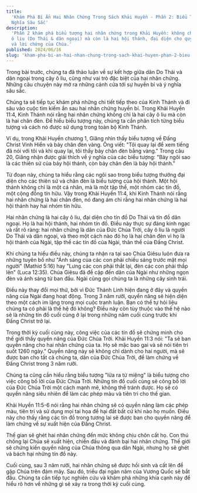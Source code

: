 ```yaml
---
title:
  'Khám Phá Bí Ẩn Hai Nhân Chứng Trong Sách Khải Huyền - Phần 2: Biểu Tượng và Ý
  Nghĩa Sâu Sắc'
description:
  'Phần 2 khám phá biểu tượng hai nhân chứng trong Khải Huyền: không chỉ là cây
  ô liu (Do Thái & dân ngoại) mà còn là hai hội thánh, đại diện cho quyền năng
  và lời chứng của Chúa.'
published: 2024/06/16
slug: 'kham-pha-bi-an-hai-nhan-chung-trong-sach-khai-huyen-phan-2-bieu-tuong-va-y-nghia-sau-sac'
---
```


Trong bài trước, chúng ta đã thảo luận về sự kết hợp giữa dân Do Thái và dân
ngoại trong cây ô liu, cũng như vai trò đặc biệt của hai nhân chứng. Những câu
chuyện này mở ra những cánh cửa tới sự huyền bí và ý nghĩa sâu sắc.

Chúng ta sẽ tiếp tục khám phá những chi tiết tiếp theo của Kinh Thánh và đi sâu
vào cuộc tìm kiếm ẩn sau hai nhân chứng huyền bí. Trong Khải Huyền 11:4, Kinh
Thánh nói rằng hai nhân chứng không chỉ là hai cây ô liu mà còn là hai chân đèn.
Để hiểu biểu tượng này, chúng ta cần phân tích từng biểu tượng và cách nó được
sử dụng trong toàn bộ Kinh Thánh.

Ví dụ, trong Khải Huyền chương 1, Giăng nhìn thấy biểu tượng về Đấng Christ Vinh
Hiển và bảy chân đèn vàng. Ông viết: "Tôi quay lại để xem tiếng đã nói với tôi
và khi quay lại, tôi thấy bảy chân đèn bằng vàng." Trong câu 20, Giăng nhận được
giải thích về ý nghĩa của các biểu tượng: "Bảy ngôi sao là các thiên sứ của bảy
hội thánh, còn bảy chân đèn là bảy hội thánh."

Từ đoạn này, chúng ta hiểu rằng các ngôi sao trong biểu tượng thường đại diện
cho các thiên sứ và chân đèn là biểu tượng của hội thánh. Một hội thánh không
chỉ là một cá nhân, mà là một tập thể, một nhóm các tín đồ, một cộng đồng tín
hữu. Vậy trong Khải Huyền 11:4, khi Kinh Thánh nói rằng hai nhân chứng là hai
chân đèn, nó đang ám chỉ rằng hai nhân chứng là hai hội thánh hay hai nhóm tín
hữu.

Hai nhân chứng là hai cây ô liu, đại diện cho tín đồ Do Thái và tín đồ dân
ngoại. Họ là hai hội thánh, hai nhóm tín đồ. Điều này thực sự đáng kinh ngạc và
rất rõ ràng: hai nhân chứng là dân của Đức Chúa Trời, cây ô liu là người Do Thái
và dân ngoại, và theo một cách nào đó họ là hai chân đèn vì họ là hội thánh của
Ngài, tập thể các tín đồ của Ngài, thân thể của Đấng Christ.

Khi chúng ta hiểu điều này, chúng ta nhận ra tại sao Chúa Giêsu luôn đưa ra
những tuyên bố như "Ánh sáng của các con phải chiếu sáng trước mặt mọi người"
(Mathiơ 5:16) hay "Lưng các con phải thắt lại, đèn các con phải thắp lên" (Luca
12:35). Chúa Giêsu đã đề cập đến dân của Ngài như những ngọn đèn và ánh sáng từ
ban đầu. Ngài cũng gọi chúng ta là những cây sinh trái.

Điều này thay đổi mọi thứ, bởi vì Đức Thánh Linh hiện đang ở đây và quyền năng
của Ngài đang hoạt động. Trong 3 năm rưỡi, quyền năng sẽ hiện diện theo một cách
im lặng trong mọi cuộc tranh luận. Bạn có thể tự hỏi liệu chúng ta có phải là
thế hệ đó không? Điều này còn tùy thuộc vào thế hệ nào sẽ là những tín đồ cuối
cùng ở lại trong những năm cuối cùng trước khi Đấng Christ trở lại.

Trong thời kỳ cuối cùng này, công việc của các tín đồ sẽ chứng minh cho thế giới
thấy quyền năng của Đức Chúa Trời. Khải Huyền 11:3 nói: "Ta sẽ ban quyền năng
cho hai nhân chứng của ta. Họ sẽ mặc bao gai và sẽ nói tiên tri suốt 1260 ngày."
Quyền năng này sẽ không chỉ dành cho hai người, mà sẽ được ban cho tất cả chúng
ta, dân của Đức Chúa Trời, để làm chứng về Đấng Christ trong 3 năm rưỡi.

Chúng ta cũng cần hiểu rằng biểu tượng "lửa ra từ miệng" là biểu tượng cho việc
công bố lời của Đức Chúa Trời. Những tín đồ cuối cùng sẽ công bố lời của Đức
Chúa Trời một cách mạnh mẽ, không thể tránh được. Họ sẽ có quyền năng siêu nhiên
để làm các phép màu và tiên tri cho thế gian.

Khải Huyền 11:5-6 nói rằng hai nhân chứng sẽ có quyền năng làm các phép màu,
tiên tri và sử dụng mọi tai họa để hại đất bất cứ khi nào họ muốn. Điều này cho
thấy rằng các tín đồ trong tương lai sẽ được ban cho quyền năng để làm chứng về
sự xuất hiện của Đấng Christ.

Thế gian sẽ ghét hai nhân chứng đến mức không chịu chôn cất họ. Con thú chống
lại Chúa sẽ xuất hiện, chiến đấu và đánh bại hai nhân chứng. Thế giới sẽ chứng
kiến quyền năng của Chúa thông qua dân Ngài, nhưng họ sẽ ghét và bách hại những
tín đồ này.

Cuối cùng, sau 3 năm rưỡi, hai nhân chứng sẽ được hồi sinh và cất lên để gặp
Chúa trên đám mây. Sau đó, triều đại ngàn năm của Vương Quốc sẽ bắt đầu. Chúng
ta cần tiếp tục nghiên cứu và khám phá những khía cạnh này để hiểu rõ hơn về
những gì sẽ xảy ra trong thời kỳ cuối cùng.
